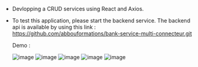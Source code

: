 - Devlopping a CRUD services using React and Axios.
- To test this application, please start the backend service. The backend api is available by using this link : https://github.com/abbouformations/bank-service-multi-connecteur.git

  Demo :
  
  ![image](https://github.com/abbouformations/react-crud-example-axios/assets/135717843/c24d238e-d3b4-4139-ae81-d7dffa9a0690)
  ![image](https://github.com/abbouformations/react-crud-example-axios/assets/135717843/7dc97c00-8bfb-462e-adc2-d81488687791)
  ![image](https://github.com/abbouformations/react-crud-example-axios/assets/135717843/3c4a822d-0414-47da-aa63-fcbbc1024e63)
  ![image](https://github.com/abbouformations/react-crud-example-axios/assets/135717843/a1e55da9-d956-44ca-a9bb-7a72ce60f90c)
  ![image](https://github.com/abbouformations/react-crud-example-axios/assets/135717843/836cd457-e2a7-4f25-9187-0c436f4241cd)

  


  

